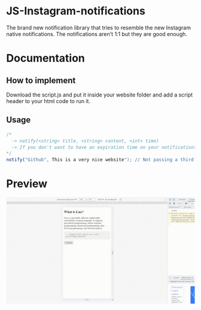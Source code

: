# JS-Instagram-notifications
The brand new notification library that tries to resemble the new Instagram native notifications.
The notifications aren't 1:1 but they are good enough.

# Documentation
## How to implement
Download the script.js and put it inside your website folder and add a script header to your html code to run it.

## Usage
```js
/*
  -> notify(<string> title, <string> content, <int> time)
  -> If you don't want to have an expiration time on your notifications then you can just ignore the third argument.
*/
notify("Github", This is a very nice website"); // Not passing a third argument makes it stay until the client clicks it.
```

# Preview

![Alt Text](markdown/video.gif)
